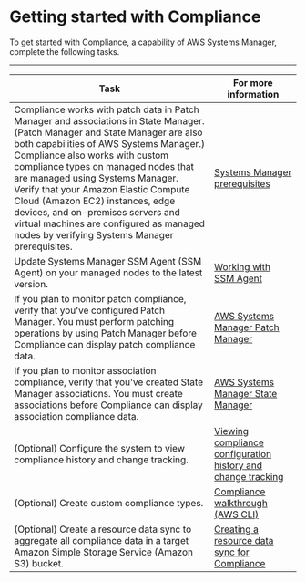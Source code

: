 # Getting started with Compliance<a name="sysman-compliance-prereqs"></a>

To get started with Compliance, a capability of AWS Systems Manager, complete the following tasks\.


****  

| Task | For more information | 
| --- | --- | 
|  Compliance works with patch data in Patch Manager and associations in State Manager\. \(Patch Manager and State Manager are also both capabilities of AWS Systems Manager\.\) Compliance also works with custom compliance types on managed nodes that are managed using Systems Manager\. Verify that your Amazon Elastic Compute Cloud \(Amazon EC2\) instances, edge devices, and on\-premises servers and virtual machines are configured as managed nodes by verifying Systems Manager prerequisites\.  |  [Systems Manager prerequisites](systems-manager-prereqs.md)  | 
|  Update Systems Manager SSM Agent \(SSM Agent\) on your managed nodes to the latest version\.  |  [Working with SSM Agent](ssm-agent.md)  | 
|  If you plan to monitor patch compliance, verify that you've configured Patch Manager\. You must perform patching operations by using Patch Manager before Compliance can display patch compliance data\.  |  [AWS Systems Manager Patch Manager](systems-manager-patch.md)  | 
|  If you plan to monitor association compliance, verify that you've created State Manager associations\. You must create associations before Compliance can display association compliance data\.  |  [AWS Systems Manager State Manager](systems-manager-state.md)  | 
|  \(Optional\) Configure the system to view compliance history and change tracking\.   |  [Viewing compliance configuration history and change tracking](sysman-compliance-about.md#sysman-compliance-history)  | 
|  \(Optional\) Create custom compliance types\.   |  [Compliance walkthrough \(AWS CLI\)](sysman-compliance-walk.md)  | 
|  \(Optional\) Create a resource data sync to aggregate all compliance data in a target Amazon Simple Storage Service \(Amazon S3\) bucket\.  |  [Creating a resource data sync for Compliance](sysman-compliance-datasync-create.md)  | 